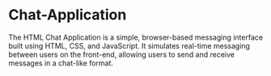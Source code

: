 # Chat-Application
The HTML Chat Application is a simple, browser-based messaging interface built using HTML, CSS, and JavaScript. It simulates real-time messaging between users on the front-end, allowing users to send and receive messages in a chat-like format.
